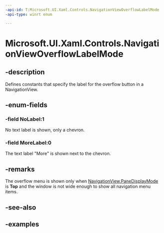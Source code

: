 ```yaml
---
-api-id: T:Microsoft.UI.Xaml.Controls.NavigationViewOverflowLabelMode
-api-type: winrt enum

---
```

<!-- Enumeration syntax.
public enum NavigationViewOverflowLabelMode : int 
-->

# Microsoft.UI.Xaml.Controls.NavigationViewOverflowLabelMode


## -description

Defines constants that specify the label for the overflow button in a NavigationView.


## -enum-fields


### -field NoLabel:1

No text label is shown, only a chevron.


### -field MoreLabel:0

The text label "More" is shown next to the chevron.


## -remarks

The overflow menu is shown only when [NavigationView.PaneDisplayMode](navigationview_panedisplaymode) is **Top** and the window is not wide enough to show all navigation menu items.


## -see-also


## -examples


